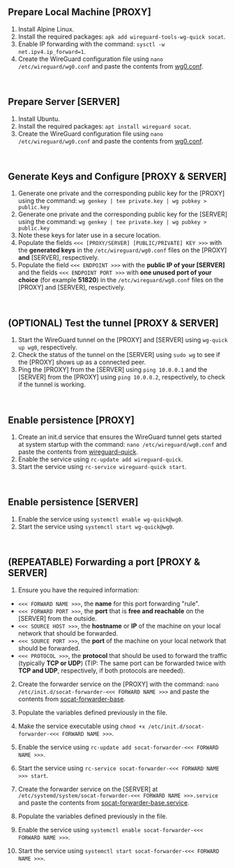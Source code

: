 ## Prepare Local Machine [PROXY]

1. Install Alpine Linux.
2. Install the required packages: `apk add wireguard-tools-wg-quick socat`.
3. Enable IP forwarding with the command: `sysctl -w net.ipv4.ip_forward=1`.
4. Create the WireGuard configuration file using `nano /etc/wireguard/wg0.conf` and paste the contents from [wg0.conf](proxy/wg0.conf).
<br/>

## Prepare Server [SERVER]

1. Install Ubuntu.
2. Install the required packages: `apt install wireguard socat`.
3. Create the WireGuard configuration file using `nano /etc/wireguard/wg0.conf` and paste the contents from [wg0.conf](server/wg0.conf).
<br/>

## Generate Keys and Configure [PROXY & SERVER]

1. Generate one private and the corresponding public key for the [PROXY] using the command: `wg genkey | tee private.key | wg pubkey > public.key`
2. Generate one private and the corresponding public key for the [SERVER] using the command: `wg genkey | tee private.key | wg pubkey > public.key`
3. Note these keys for later use in a secure location.
4. Populate the fields `<<< [PROXY/SERVER] [PUBLIC/PRIVATE] KEY >>>` with the **generated keys** in the `/etc/wireguard/wg0.conf` files on the [PROXY] **and** [SERVER], respectively.
5. Populate the field `<<< ENDPOINT >>>` with the **public IP of your [SERVER]** and the fields `<<< ENDPOINT PORT >>>` with **one unused port of your choice** (for example **51820**) in the `/etc/wireguard/wg0.conf` files on the [PROXY] and [SERVER], respectively.
<br/>

## (OPTIONAL) Test the tunnel [PROXY & SERVER]

1. Start the WireGuard tunnel on the [PROXY] and [SERVER] using `wg-quick up wg0`, respectively.
2. Check the status of the tunnel on the [SERVER] using `sudo wg` to see if the [PROXY] shows up as a connected peer.
3. Ping the [PROXY] from the [SERVER] using `ping 10.0.0.1` and the [SERVER] from the [PROXY] using `ping 10.0.0.2`, respectively, to check if the tunnel is working.
<br/>

## Enable persistence [PROXY]

1. Create an init.d service that ensures the WireGuard tunnel gets started at system startup with the command: `nano /etc/wireguard/wg0.conf` and paste the contents from [wireguard-quick](proxy/wireguard-quick).
2. Enable the service using `rc-update add wireguard-quick`.
3. Start the service using `rc-service wireguard-quick start`.
<br/>

## Enable persistence [SERVER]

1. Enable the service using `systemctl enable wg-quick@wg0`.
2. Start the service using `systemctl start wg-quick@wg0`.
<br/>

## (REPEATABLE) Forwarding a port [PROXY & SERVER]

1. Ensure you have the required information:
- `<<< FORWARD NAME >>>`, the **name** for this port forwarding "rule".
- `<<< FORWARD PORT >>>`, the **port** that is **free and reachable** on the [SERVER] from the outside.
- `<<< SOURCE HOST >>>`, the **hostname** or **IP** of the machine on your local network that should be forwarded.
- `<<< SOURCE PORT >>>`, the **port** of the machine on your local network that should be forwarded.
- `<<< PROTOCOL >>>`, the **protocol** that should be used to forward the traffic (typically **TCP or UDP**) (TIP: The same port can be forwarded twice with **TCP and UDP**, respectively, if both protocols are needed).

2. Create the forwarder service on the [PROXY] with the command: `nano /etc/init.d/socat-forwarder-<<< FORWARD NAME >>>` and paste the contents from [socat-forwarder-base](proxy/socat-forwarder-base).
3. Populate the variables defined previously in the file.
4. Make the service executable using `chmod +x /etc/init.d/socat-forwarder-<<< FORWARD NAME >>>`.
5. Enable the service using `rc-update add socat-forwarder-<<< FORWARD NAME >>>`.
6. Start the service using `rc-service socat-forwarder-<<< FORWARD NAME >>> start`.

7. Create the forwarder service on the [SERVER] at `/etc/systemd/system/socat-forwarder-<<< FORWARD NAME >>>.service` and paste the contents from [socat-forwarder-base.service](server/socat-forwarder-base.service).
8. Populate the variables defined previously in the file.
9. Enable the service using `systemctl enable socat-forwarder-<<< FORWARD NAME >>>`.
10. Start the service using `systemctl start socat-forwarder-<<< FORWARD NAME >>>`.


